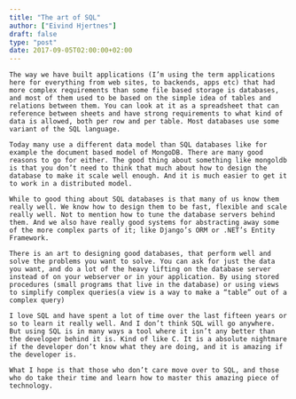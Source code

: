 ```yaml
---
title: "The art of SQL"
author: ["Eivind Hjertnes"]
draft: false
type: "post"
date: 2017-09-05T02:00:00+02:00
---
```


<div class="HTML">
  <div></div>

<p>

</div>

```text
The way we have built applications (I’m using the term applications here for everything from web sites, to backends, apps etc) that had more complex requirements than some file based storage is databases, and most of them used to be based on the simple idea of tables and relations between them. You can look at it as a spreadsheet that can reference between sheets and have strong requirements to what kind of data is allowed, both per row and per table. Most databases use some variant of the SQL language.
```

<div class="HTML">
  <div></div>

</p>

</div>

<div class="HTML">
  <div></div>

<p>

</div>

```text
Today many use a different data model than SQL databases like for example the document based model of MongoDB. There are many good reasons to go for either. The good thing about something like mongoldb is that you don’t need to think that much about how to design the database to make it scale well enough. And it is much easier to get it to work in a distributed model.
```

<div class="HTML">
  <div></div>

</p>

</div>

<div class="HTML">
  <div></div>

<p>

</div>

```text
While to good thing about SQL databases is that many of us know them really well. We know how to design them to be fast, flexible and scale really well. Not to mention how to tune the database servers behind them. And we also have really good systems for abstracting away some of the more complex parts of it; like Django’s ORM or .NET’s Entity Framework.
```

<div class="HTML">
  <div></div>

</p>

</div>

<div class="HTML">
  <div></div>

<p>

</div>

```text
There is an art to designing good databases, that perform well and solve the problems you want to solve. You can ask for just the data you want, and do a lot of the heavy lifting on the database server instead of on your webserver or in your application. By using stored procedures (small programs that live in the database) or using views to simplify complex queries(a view is a way to make a “table” out of a complex query)
```

<div class="HTML">
  <div></div>

</p>

</div>

<div class="HTML">
  <div></div>

<p>

</div>

```text
I love SQL and have spent a lot of time over the last fifteen years or so to learn it really well. And I don’t think SQL will go anywhere. But using SQL is in many ways a tool where it isn’t any better than the developer behind it is. Kind of like C. It is a absolute nightmare if the developer don’t know what they are doing, and it is amazing if the developer is.
```

<div class="HTML">
  <div></div>

</p>

</div>

<div class="HTML">
  <div></div>

<p>

</div>

```text
What I hope is that those who don’t care move over to SQL, and those who do take their time and learn how to master this amazing piece of technology.
```

<div class="HTML">
  <div></div>

</p>

</div>
